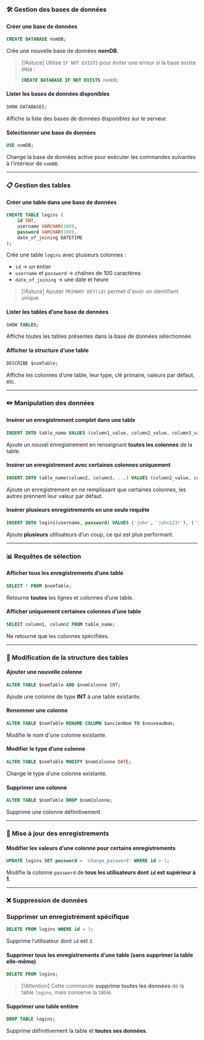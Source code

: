 ### 🛠 Gestion des bases de données

#### Créer une base de données

```sql
CREATE DATABASE nomDB;
```

Crée une nouvelle base de données **nomDB**.

> [!Astuce]
> Utilise `IF NOT EXISTS` pour éviter une erreur si la base existe déjà :
> 
> ```sql
> CREATE DATABASE IF NOT EXISTS nomDB;
> ```
> 

#### Lister les bases de données disponibles

```sql
SHOW DATABASES;
```

Affiche la liste des bases de données disponibles sur le serveur.

#### Sélectionner une base de données

```sql
USE nomDB;
```

Change la base de données active pour exécuter les commandes suivantes à l’intérieur de `nomDB`.

---
### 📋 Gestion des tables

#### Créer une table dans une base de données

```sql
CREATE TABLE logins (
    id INT,
    username VARCHAR(100),
    password VARCHAR(100),
    date_of_joining DATETIME
);
```

Crée une table `logins` avec plusieurs colonnes :

- `id` → un entier
- `username` et `password` → chaînes de 100 caractères
- `date_of_joining` → une date et heure

> [!Astuce]
> Ajouter `PRIMARY KEY(id)` permet d'avoir un identifiant unique.

#### Lister les tables d’une base de données

```sql
SHOW TABLES;
```

Affiche toutes les tables présentes dans la base de données sélectionnée.

#### Afficher la structure d’une table

```sql
DESCRIBE $nomTable;
```

Affiche les colonnes d’une table, leur type, clé primaire, valeurs par défaut, etc.

---
### ✏️ Manipulation des données

#### Insérer un enregistrement complet dans une table

```sql
INSERT INTO table_name VALUES (column1_value, column2_value, column3_value, ...);
```

Ajoute un nouvel enregistrement en renseignant **toutes les colonnes** de la table.

#### Insérer un enregistrement avec certaines colonnes uniquement

```sql
INSERT INTO table_name(column2, column3, ...) VALUES (column2_value, column3_value, ...);
```

Ajoute un enregistrement en ne remplissant que certaines colonnes, les autres prennent leur valeur par défaut.

#### Insérer plusieurs enregistrements en une seule requête

```sql
INSERT INTO logins(username, password) VALUES ('john', 'john123!'), ('tom', 'tom123!');
```

Ajoute **plusieurs** utilisateurs d’un coup, ce qui est plus performant.

---
### 📊 Requêtes de sélection

#### Afficher tous les enregistrements d’une table

```sql
SELECT * FROM $nomTable;
```

Retourne **toutes** les lignes et colonnes d’une table.

#### Afficher uniquement certaines colonnes d’une table

```sql
SELECT column1, column2 FROM table_name;
```

Ne retourne que les colonnes spécifiées.

---
### 🔧 Modification de la structure des tables

#### Ajouter une nouvelle colonne

```sql
ALTER TABLE $nomTable ADD $nomColonne INT;
```

Ajoute une colonne de type **INT** à une table existante.

#### Renommer une colonne

```sql
ALTER TABLE $nomTable RENAME COLUMN $ancienNom TO $nouveauNom;
```

Modifie le nom d'une colonne existante.

#### Modifier le type d’une colonne

```sql
ALTER TABLE $nomTable MODIFY $nomColonne DATE;
```

Change le type d’une colonne existante.

#### Supprimer une colonne

```sql
ALTER TABLE $nomTable DROP $nomColonne;
```

Supprime une colonne définitivement.

---
### 🔄 Mise à jour des enregistrements

#### Modifier les valeurs d’une colonne pour certains enregistrements

```sql
UPDATE logins SET password = 'change_password' WHERE id > 1;
```

Modifie la colonne `password` de **tous les utilisateurs dont `id` est supérieur à 1**.

---
### ❌ Suppression de données

### Supprimer un enregistrement spécifique

```sql
DELETE FROM logins WHERE id = 3;
```

Supprime l’utilisateur dont `id` est `3`.

#### Supprimer tous les enregistrements d’une table (sans supprimer la table elle-même)

```sql
DELETE FROM logins;
```

> [!Attention]
> Cette commande **supprime toutes les données** de la table `logins`, mais conserve la table.

#### Supprimer une table entière

```sql
DROP TABLE logins;
```

Supprime définitivement la table et **toutes ses données**.
